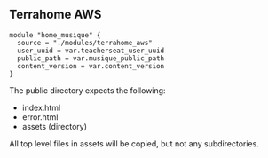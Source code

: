 ## Terrahome AWS

```
module "home_musique" {
  source = "./modules/terrahome_aws"
  user_uuid = var.teacherseat_user_uuid
  public_path = var.musique_public_path
  content_version = var.content_version
}
```

The public directory expects the following:
- index.html
- error.html
- assets (directory)

All top level files in assets will be copied, but not any subdirectories.